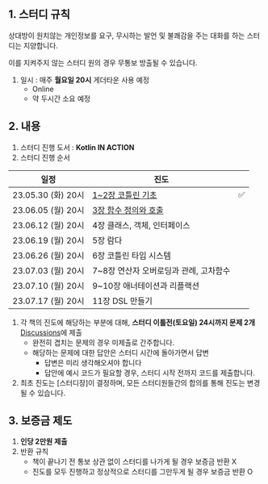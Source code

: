 ## 1. 스터디 규칙

상대방이 원치않는 개인정보를 요구, 무시하는 발언 및 불쾌감을 주는 대화를 하는 스터디는 지양합니다.

이를 지켜주지 않는 스터디 원의 경우 무통보 방출될 수 있습니다.

1. 일시 : 매주 **월요일 20시** 게더타운 사용 예정 
    - Online
    - 약 두시간 소요 예정


## 2. 내용

1. 스터디 진행 도서 : **Kotlin IN ACTION**
2. 스터디 진행 순서 
    
| 일정 | 진도 |  |
| --- | --- | --- |
| 23.05.30 (화) 20시 | [1~2장 코틀린 기초](https://github.com/orgs/kotlin-books-study/discussions/1) |✅|
| 23.06.05 (월) 20시 | [3장 함수 정의와 호출](https://github.com/orgs/kotlin-books-study/discussions/2) |  |
| 23.06.12 (월) 20시 | 4장 클래스, 객체, 인터페이스 |  |
| 23.06.19 (월) 20시 | 5장 람다 |  |
| 23.06.26 (월) 20시 | 6장 코틀린 타입 시스템 |  |
| 23.07.03 (월) 20시 | 7~8장 연산자 오버로딩과 관례, 고차함수 |  |
| 23.07.10 (월) 20시 | 9~10장 애너테이션과 리플랙션 |  |
| 23.07.17 (월) 20시 | 11장 DSL 만들기 |  |

1. 각 책의 진도에 해당하는 부분에 대해, **스터디 이틀전(토요일) 24시까지 문제 2개** [Discussions](https://github.com/orgs/kotlin-books-study/discussions)에 제출
	- 완전히 겹치는 문제의 경우 미제출로 간주합니다.
	- 해당하는 문제에 대한 답안은 스터디 시간에 돌아가면서 답변 
	  - 답변은 미리 생각해오셔야 합니다
	  - 답안에 예시 코드가 필요할 경우, 스터디 시작 전까지 코드를 제출합니다.
2. 최초 진도는 [스터디장]이 결정하며, 모든 스터디원들간의 합의를 통해 진도는 변경될 수 있습니다.


## 3. 보증금 제도

1. **인당 2만원 제출**
2. 반환 규칙
	- 책이 끝나기 전 통보 상관 없이 스터디를 나가게 될 경우 보증금 반환 X
    - 진도를 모두 진행하고 정상적으로 스터디를 그만두게 될 경우 보증금 반환 O
